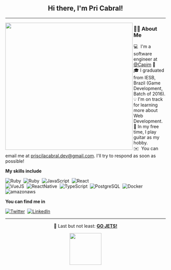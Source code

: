 <h2 align="center"> Hi there, I'm Pri Cabral!</h2>
<hr>
<img align='left' src="https://user-images.githubusercontent.com/101571277/199248107-38d08475-53e3-4a8e-bad3-0c6a7f96ce96.png" width="400">

### 🙋‍♀️&nbsp;About Me

💻 &nbsp;I'm a software engineer at <a href="http://www.capim.com.br">@Capim</a> 🌱 \
🎓&nbsp;I graduated from IESB, Brazil (Game Development, Batch of 2016).\
💡&nbsp;I'm on track for learning more about Web Development.\
🎸&nbsp;In my free time, I play guitar as my hobby.\
✉️ &nbsp;You can email me at priscilacabral.dev@gmail.com. I'll try to respond as soon as possible!

**My skills include** 

  ![Ruby](https://img.shields.io/badge/-Ruby-05122A?style=flat&logo=ruby)&nbsp;
  ![Ruby](https://img.shields.io/badge/-Ruby_on_Rails-05122A?style=flat&logo=ruby-on-rails)&nbsp;
  ![JavaScript](https://img.shields.io/badge/-JavaScript-05122A?style=flat&logo=javascript)&nbsp;
  ![React](https://img.shields.io/badge/-React-05122A?style=flat&logo=react)&nbsp;  
  ![VueJS](https://img.shields.io/badge/-Vue.js-05122A?style=flat&logo=vue.js)&nbsp;
  ![ReactNative](https://img.shields.io/badge/-React_Native-05122A?style=flat&logo=react)&nbsp;
  ![TypeScript](https://img.shields.io/badge/-Typescript-05122A?style=flat&logo=typescript)&nbsp;
  ![PostgreSQL](https://img.shields.io/badge/-PostgreSQL-05122A?style=flat&logo=postgresql)&nbsp; 
  ![Docker](https://img.shields.io/badge/-Docker-05122A?style=flat&logo=docker)&nbsp;
  ![amazonaws](https://img.shields.io/badge/-AmazonAWS-05122A?style=flat&logo=amazon-aws)&nbsp;


 **You can find me in** 

  [![Twitter](https://img.shields.io/badge/-Twitter-05122A?style=flat&logo=twitter)](https://twitter.com/holicodes_)&nbsp;
  [![LinkedIn](https://img.shields.io/badge/-LinkedIn-05122A?style=flat&logo=linkedin)](https://www.linkedin.com/in/priscilacabral-simao/)&nbsp;
  <hr>

<div align="center">  
  🏒&nbsp;Last but not least: <strong><a href="https://www.nhl.com/jets">GO JETS!</a></strong>
  <p><img src="https://media.giphy.com/media/5aY5aPfx9gOg80N5oL/giphy.gif" width="100"></p>
</div>

